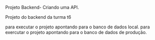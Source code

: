 Projeto Backend- Criando uma API.

Projeto do backend da turma t6

para executar o projeto apontando para o banco de dados local.
para exercutar o projeto apontando para o banco de dados de produção.